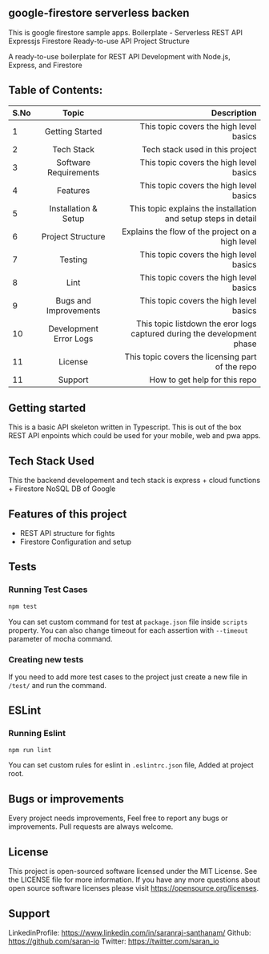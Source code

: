 ## google-firestore serverless backen
This is google firestore sample apps.
Boilerplate - Serverless REST API Expressjs Firestore Ready-to-use API Project Structure

A ready-to-use boilerplate for REST API Development with Node.js, Express, and Firestore


##  Table of Contents:

| S.No |         Topic          |                                                             Description |
| :--- | :--------------------: | ----------------------------------------------------------------------: |
| 1    |    Getting Started     |                                 This topic covers the high level basics |
| 2    |       Tech Stack       |                                         Tech stack used in this project |
| 3    | Software Requirements  |                                 This topic covers the high level basics |
| 4    |        Features        |                                 This topic covers the high level basics |
| 5    |  Installation & Setup  |          This topic explains the installation and setup steps in detail |
| 6    |   Project Structure    |                        Explains the flow of the project on a high level |
| 7    |        Testing         |                                 This topic covers the high level basics |
| 8    |          Lint          |                                 This topic covers the high level basics |
| 9    | Bugs and Improvements  |                                 This topic covers the high level basics |
| 10   | Development Error Logs | This topic listdown the eror logs captured during the development phase |
| 11   |        License         |                        This topic covers the licensing part of the repo |
| 11   |        Support         |                                           How to get help for this repo |



## Getting started
This is a basic API skeleton written in Typescript. This is out of the box REST API enpoints which could be used for your mobile, web and pwa apps.

## Tech Stack Used
This the backend developement and tech stack is express + cloud functions + Firestore NoSQL DB of Google

## Features of this project
- REST API structure for fights
- Firestore Configuration and setup

## Tests
### Running  Test Cases

```bash
npm test
```

You can set custom command for test at `package.json` file inside `scripts` property. You can also change timeout for each assertion with `--timeout` parameter of mocha command.

### Creating new tests
If you need to add more test cases to the project just create a new file in `/test/` and run the command.

## ESLint
### Running  Eslint

```bash
npm run lint
```
You can set custom rules for eslint in `.eslintrc.json` file, Added at project root.

## Bugs or improvements
Every project needs improvements, Feel free to report any bugs or improvements. Pull requests are always welcome.

## License
This project is open-sourced software licensed under the MIT License. See the LICENSE file for more information. If you have any more questions about
open source software licenses please visit https://opensource.org/licenses.     

## Support

LinkedinProfile: https://www.linkedin.com/in/saranraj-santhanam/
Github: https://github.com/saran-io
Twitter: https://twitter.com/saran_io
